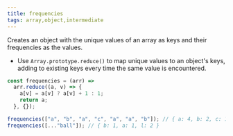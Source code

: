 ```yaml
---
title: frequencies
tags: array,object,intermediate
---
```


Creates an object with the unique values of an array as keys and their frequencies as the values.

- Use `Array.prototype.reduce()` to map unique values to an object's keys, adding to existing keys every time the same value is encountered.

```js
const frequencies = (arr) =>
  arr.reduce((a, v) => {
    a[v] = a[v] ? a[v] + 1 : 1;
    return a;
  }, {});
```

```js
frequencies(["a", "b", "a", "c", "a", "a", "b"]); // { a: 4, b: 2, c: 1 }
frequencies([..."ball"]); // { b: 1, a: 1, l: 2 }
```
